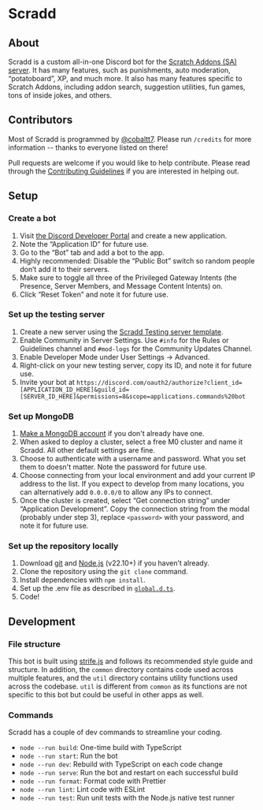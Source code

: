 # Scradd

## About

Scradd is a custom all-in-one Discord bot for the [Scratch Addons (SA) server](https://discord.gg/FPv957V6SD). It has
many features, such as punishments, auto moderation, “potatoboard”, XP, and much more. It also has many features
specific to Scratch Addons, including addon search, suggestion utilities, fun games, tons of inside jokes, and others.

## Contributors

Most of Scradd is programmed by [@cobaltt7](https://github.com/cobaltt7). Please run `/credits` for more information --
thanks to everyone listed on there!

Pull requests are welcome if you would like to help contribute. Please read through the
[Contributing Guidelines](/.github/CONTRIBUTING.md) if you are interested in helping out.

## Setup

### Create a bot

1. Visit [the Discord Developer Portal](https://discord.com/developers/applications) and create a new application.
2. Note the “Application ID” for future use.
3. Go to the “Bot” tab and add a bot to the app.
4. Highly recommended: Disable the “Public Bot” switch so random people don’t add it to their servers.
5. Make sure to toggle all three of the Privileged Gateway Intents (the Presence, Server Members, and Message Content
   Intents) on.
6. Click “Reset Token” and note it for future use.

### Set up the testing server

1. Create a new server using the [Scradd Testing server template](https://discord.new/htbTxKBq6EVp).
2. Enable Community in Server Settings. Use `#info` for the Rules or Guidelines channel and `#mod-logs` for the
   Community Updates Channel.
3. Enable Developer Mode under User Settings → Advanced.
4. Right-click on your new testing server, copy its ID, and note it for future use.
5. Invite your bot at
   `https://discord.com/oauth2/authorize?client_id=[APPLICATION_ID_HERE]&guild_id=[SERVER_ID_HERE]&permissions=8&scope=applications.commands%20bot`

### Set up MongoDB

1. [Make a MongoDB account](https://www.mongodb.com/cloud/atlas/register) if you don't already have one.
2. When asked to deploy a cluster, select a free M0 cluster and name it Scradd. All other default settings are fine.
3. Choose to authenticate with a username and password. What you set them to doesn't matter. Note the password for
   future use.
4. Choose connecting from your local environment and add your current IP address to the list. If you expect to develop
   from many locations, you can alternatively add `0.0.0.0/0` to allow any IPs to connect.
5. Once the cluster is created, select “Get connection string” under “Application Development”. Copy the connection
   string from the modal (probably under step 3), replace `<password>` with your password, and note it for future use.

### Set up the repository locally

1. Download [git](https://git-scm.com) and [Node.js](https://nodejs.org) (v22.10+) if you haven’t already.
2. Clone the repository using the `git clone` command.
3. Install dependencies with `npm install`.
4. Set up the .env file as described in
   [`global.d.ts`](https://github.com/search?q=repo%3Ascratchaddons-community%2Fscradd+path%3Aglobal.d.ts+ProcessEnv&type=code).
5. Code!

## Development

### File structure

This bot is built using [strife.js](https://www.npmjs.com/package/strife.js) and follows its recommended style guide and
structure. In addition, the `common` directory contains code used across multiple features, and the `util` directory
contains utility functions used across the codebase. `util` is different from `common` as its functions are not specific
to this bot but could be useful in other apps as well.

### Commands

Scradd has a couple of dev commands to streamline your coding.

-   `node --run build`: One-time build with TypeScript
-   `node --run start`: Run the bot
-   `node --run dev`: Rebuild with TypeScript on each code change
-   `node --run serve`: Run the bot and restart on each successful build
-   `node --run format`: Format code with Prettier
-   `node --run lint`: Lint code with ESLint
-   `node --run test`: Run unit tests with the Node.js native test runner
